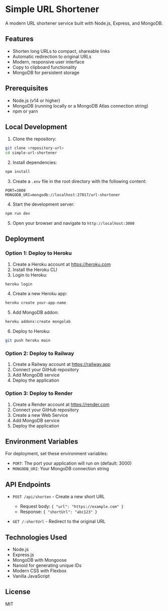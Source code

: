 # Simple URL Shortener

A modern URL shortener service built with Node.js, Express, and MongoDB.

## Features

- Shorten long URLs to compact, shareable links
- Automatic redirection to original URLs
- Modern, responsive user interface
- Copy to clipboard functionality
- MongoDB for persistent storage

## Prerequisites

- Node.js (v14 or higher)
- MongoDB (running locally or a MongoDB Atlas connection string)
- npm or yarn

## Local Development

1. Clone the repository:
```bash
git clone <repository-url>
cd simple-url-shortener
```

2. Install dependencies:
```bash
npm install
```

3. Create a `.env` file in the root directory with the following content:
```
PORT=3000
MONGODB_URI=mongodb://localhost:27017/url-shortener
```

4. Start the development server:
```bash
npm run dev
```

5. Open your browser and navigate to `http://localhost:3000`

## Deployment

### Option 1: Deploy to Heroku

1. Create a Heroku account at https://heroku.com
2. Install the Heroku CLI
3. Login to Heroku:
```bash
heroku login
```
4. Create a new Heroku app:
```bash
heroku create your-app-name
```
5. Add MongoDB addon:
```bash
heroku addons:create mongolab
```
6. Deploy to Heroku:
```bash
git push heroku main
```

### Option 2: Deploy to Railway

1. Create a Railway account at https://railway.app
2. Connect your GitHub repository
3. Add MongoDB service
4. Deploy the application

### Option 3: Deploy to Render

1. Create a Render account at https://render.com
2. Connect your GitHub repository
3. Create a new Web Service
4. Add MongoDB service
5. Deploy the application

## Environment Variables

For deployment, set these environment variables:
- `PORT`: The port your application will run on (default: 3000)
- `MONGODB_URI`: Your MongoDB connection string

## API Endpoints

- `POST /api/shorten` - Create a new short URL
  - Request body: `{ "url": "https://example.com" }`
  - Response: `{ "shortUrl": "abc123" }`

- `GET /:shortUrl` - Redirect to the original URL

## Technologies Used

- Node.js
- Express.js
- MongoDB with Mongoose
- Nanoid for generating unique IDs
- Modern CSS with Flexbox
- Vanilla JavaScript

## License

MIT 